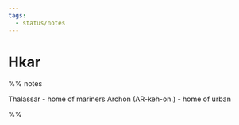 ```yaml
---
tags:
  - status/notes
---
```

# Hkar


%% notes

 Thalassar - home of mariners
 Archon (AR-keh-on.) - home of urban 

%%